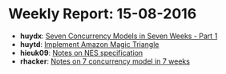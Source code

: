 # Weekly Report: 15-08-2016

- **huydx**: [Seven Concurrency Models in Seven Weeks - Part 1](http://kipalog.com/posts/7-concurrency-models-in-seven-week--phan-1)
- **huytd**: [Implement Amazon Magic Triangle](http://kipalog.com/posts/Implement-Tam-giac-ma-thuat-cua-Amazon)
- **hieuk09**: [Notes on NES specification](https://gist.github.com/hieuk09/4f1f63a95f7e68b5f1202dd33d5b4901)
- **rhacker**: [Notes on 7 concurrency model in 7 weeks](https://gist.github.com/rhacker/a8f71f6e3a64e15526e6533b55b42512)
